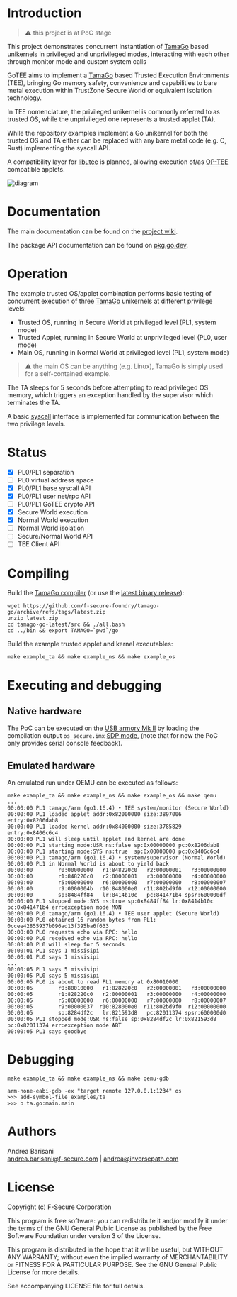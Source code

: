 Introduction
============

> :warning: this project is at PoC stage

This project demonstrates concurrent instantiation of
[TamaGo](https://github.com/f-secure-foundry/tamago) based unikernels in
privileged and unprivileged modes, interacting with each other through monitor
mode and custom system calls

GoTEE aims to implement a [TamaGo](https://github.com/f-secure-foundry/tamago)
based Trusted Execution Environments (TEE), bringing Go memory safety,
convenience and capabilities to bare metal execution within TrustZone Secure
World or equivalent isolation technology.

In TEE nomenclature, the privileged unikernel is commonly referred to as
trusted OS, while the unprivileged one represents a trusted applet (TA).

While the repository examples implement a Go unikernel for both the trusted OS
and TA either can be replaced with any bare metal code (e.g.  C, Rust)
implementing the syscall API.

A compatibility layer for
[libutee](https://optee.readthedocs.io/en/latest/architecture/libraries.html#libutee)
is planned, allowing execution of/as [OP-TEE](https://www.op-tee.org/)
compatible applets.

![diagram](https://github.com/f-secure-foundry/GoTEE/wiki/images/diagram.jpg)

Documentation
=============

The main documentation can be found on the
[project wiki](https://github.com/f-secure-foundry/GoTEE/wiki).

The package API documentation can be found on
[pkg.go.dev](https://pkg.go.dev/github.com/f-secure-foundry/GoTEE).

Operation
=========

The example trusted OS/applet combination performs basic testing of concurrent
execution of three [TamaGo](https://github.com/f-secure-foundry/tamago)
unikernels at different privilege levels:

 * Trusted OS, running in Secure World at privileged level (PL1, system mode)
 * Trusted Applet, running in Secure World at unprivileged level (PL0, user mode)
 * Main OS, running in Normal World at privileged level (PL1, system mode)

> :warning: the main OS can be anything (e.g. Linux), TamaGo is simply used for
> a self-contained example.

The TA sleeps for 5 seconds before attempting to read privileged OS memory,
which triggers an exception handled by the supervisor which terminates the TA.

A basic [syscall](https://github.com/f-secure-foundry/GoTEE/blob/master/syscall/syscall.go)
interface is implemented for communication between the two privilege levels.

Status
======

- [x] PL0/PL1 separation
- [ ] PL0 virtual address space
- [x] PL0/PL1 base syscall API
- [x] PL0/PL1 user net/rpc API
- [ ] PL0/PL1 GoTEE crypto API
- [x] Secure World execution
- [x] Normal World execution
- [ ] Normal World isolation
- [ ] Secure/Normal World API
- [ ] TEE Client API

Compiling
=========

Build the [TamaGo compiler](https://github.com/f-secure-foundry/tamago-go)
(or use the [latest binary release](https://github.com/f-secure-foundry/tamago-go/releases/latest)):

```
wget https://github.com/f-secure-foundry/tamago-go/archive/refs/tags/latest.zip
unzip latest.zip
cd tamago-go-latest/src && ./all.bash
cd ../bin && export TAMAGO=`pwd`/go
```

Build the example trusted applet and kernel executables:

```
make example_ta && make example_ns && make example_os
```

Executing and debugging
=======================

Native hardware
---------------

The PoC can be executed on the [USB armory Mk II](https://github.com/f-secure-foundry/usbarmory/wiki)
by loading the compilation output `os_secure.imx` [SDP mode](https://github.com/f-secure-foundry/usbarmory/wiki/Boot-Modes-(Mk-II)#serial-download-protocol-sdp),
(note that for now the PoC only provides serial console feedback).

Emulated hardware
-----------------

An emulated run under QEMU can be executed as follows:

```
make example_ta && make example_ns && make example_os && make qemu
...
00:00:00 PL1 tamago/arm (go1.16.4) • TEE system/monitor (Secure World)
00:00:00 PL1 loaded applet addr:0x82000000 size:3897006 entry:0x8206dab8
00:00:00 PL1 loaded kernel addr:0x84000000 size:3785829 entry:0x8406c6c4
00:00:00 PL1 will sleep until applet and kernel are done
00:00:00 PL1 starting mode:USR ns:false sp:0x00000000 pc:0x8206dab8
00:00:00 PL1 starting mode:SYS ns:true  sp:0x00000000 pc:0x8406c6c4
00:00:00 PL1 tamago/arm (go1.16.4) • system/supervisor (Normal World)
00:00:00 PL1 in Normal World is about to yield back
00:00:00        r0:00000000   r1:848220c0   r2:00000001   r3:00000000
00:00:00        r1:848220c0   r2:00000001   r3:00000000   r4:00000000
00:00:00        r5:00000000   r6:00000000   r7:00000000   r8:00000007
00:00:00        r9:0000004b  r10:848000e0  r11:802bd9f0  r12:00000000
00:00:00        sp:8484ff84   lr:8414b10c   pc:841471b4 spsr:600000df
00:00:00 PL1 stopped mode:SYS ns:true sp:0x8484ff84 lr:0x8414b10c pc:0x841471b4 err:exception mode MON
00:00:00 PL0 tamago/arm (go1.16.4) • TEE user applet (Secure World)
00:00:00 PL0 obtained 16 random bytes from PL1: 0ccee42855937b096ad13f395ba6f633
00:00:00 PL0 requests echo via RPC: hello
00:00:00 PL0 received echo via RPC: hello
00:00:00 PL0 will sleep for 5 seconds
00:00:01 PL1 says 1 missisipi
00:00:01 PL0 says 1 missisipi
...
00:00:05 PL1 says 5 missisipi
00:00:05 PL0 says 5 missisipi
00:00:05 PL0 is about to read PL1 memory at 0x80010000
00:00:05        r0:80010000   r1:828220c0   r2:00000001   r3:00000000
00:00:05        r1:828220c0   r2:00000001   r3:00000000   r4:00000000
00:00:05        r5:00000000   r6:00000000   r7:00000000   r8:00000007
00:00:05        r9:00000037  r10:828000e0  r11:802bd9f0  r12:00000000
00:00:05        sp:8284df2c   lr:821593d8   pc:82011374 spsr:600000d0
00:00:05 PL1 stopped mode:USR ns:false sp:0x8284df2c lr:0x821593d8 pc:0x82011374 err:exception mode ABT
00:00:05 PL1 says goodbye
```

Debugging
=========

```
make example_ta && make example_ns && make qemu-gdb
```

```
arm-none-eabi-gdb -ex "target remote 127.0.0.1:1234" os
>>> add-symbol-file examples/ta
>>> b ta.go:main.main
```

Authors
=======

Andrea Barisani  
andrea.barisani@f-secure.com | andrea@inversepath.com  

License
=======

Copyright (c) F-Secure Corporation

This program is free software: you can redistribute it and/or modify it under
the terms of the GNU General Public License as published by the Free Software
Foundation under version 3 of the License.

This program is distributed in the hope that it will be useful, but WITHOUT ANY
WARRANTY; without even the implied warranty of MERCHANTABILITY or FITNESS FOR A
PARTICULAR PURPOSE. See the GNU General Public License for more details.

See accompanying LICENSE file for full details.

